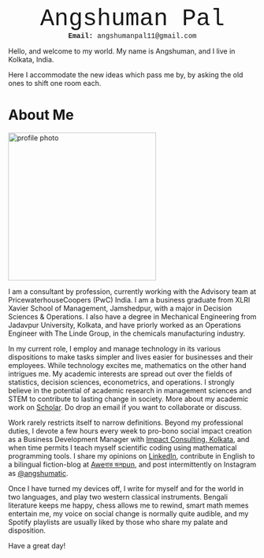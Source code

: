 <p align="center">
<font size="7"> <span style="font-family:Courier New;">Angshuman Pal</span> </font><br/>
  <span style="font-family:Courier New;"> <strong> Email:</strong> angshumanpal11@gmail.com</span>
</p>

Hello, and welcome to my world. My name is Angshuman, and I live in Kolkata, India.<br/>

Here I accommodate the new ideas which pass me by, by asking the old ones to shift one room each.

# About Me

<img src="https://user-images.githubusercontent.com/98811198/152400615-dcfe016d-f6d8-4f0e-8bf0-e39ec133b73c.JPG" alt="profile photo" loading ="eager" width=300px height=300px>

I am a consultant by profession, currently working with the Advisory team at PricewaterhouseCoopers (PwC) India. I am a business graduate from XLRI Xavier School of Management, Jamshedpur, with a major in Decision Sciences & Operations. I also have a degree in Mechanical Engineering from Jadavpur University, Kolkata, and have priorly worked as an Operations Engineer with The Linde Group, in the chemicals manufacturing industry.

In my current role, I employ and manage technology in its various dispositions to make tasks simpler and lives easier for businesses and their employees. While technology excites me, mathematics on the other hand intrigues me. My academic interests are spread out over the fields of statistics, decision sciences, econometrics, and operations. I strongly believe in the potential of academic research in management sciences and STEM to contribute to lasting change in society. More about my academic work on [Scholar](https://scholar.google.com/citations?user=n_LYBhEAAAAJ). Do drop an email if you want to collaborate or discuss.

Work rarely restricts itself to narrow definitions. Beyond my professional duties, I devote a few hours every week to pro-bono social impact creation as a Business Development Manager with [Impact Consulting, Kolkata](https://www.linkedin.com/company/ic-kolkata/), and when time permits I teach myself scientific coding using mathematical programming tools. I share my opinions on [LinkedIn](https://www.linkedin.com/in/angshumanpal11/), contribute in English to a bilingual fiction-blog at [Aweবাক জলpun](https://awebaakjolpun.wordpress.com/), and post intermittently on Instagram as [@angshumatic](https://www.instagram.com/angshumatic/).

Once I have turned my devices off, I write for myself and for the world in two languages, and play two western classical instruments. Bengali literature keeps me happy, chess allows me to rewind, smart math memes entertain me, my voice on social change is normally quite audible, and my Spotify playlists are usually liked by those who share my palate and disposition.

Have a great day!
